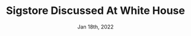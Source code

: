 ---
title: Sigstore Discussed At White House
date: Jan 18th, 2022
entryTag: event
link: https://thenewstack.io/open-source-security-at-the-white-house/
---